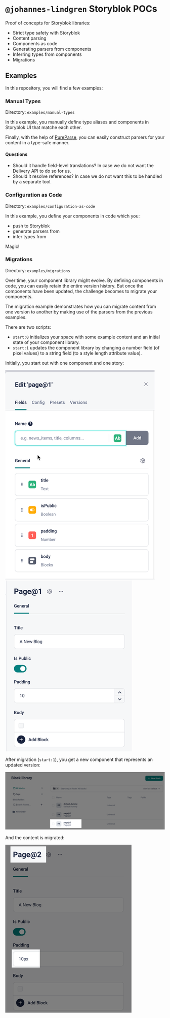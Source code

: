 # `@johannes-lindgren` Storyblok POCs

Proof of concepts for Storyblok libraries:

- Strict type safety with Storyblok
- Content parsing
- Components as code
- Generating parsers from components
- Inferring types from components
- Migrations

## Examples

In this repository, you will find a few examples:

### Manual Types

Directory: `examples/manual-types`

In this example, you manually define type aliases and components in Storyblok UI that matche each other.

Finally, with the help of [PureParse](https://www.npmjs.com/package/pure-parse), you can easily construct parsers for your content in a type-safe manner.

#### Questions

- Should it handle field-level translations? In case we do not want the Delivery API to do so for us.
- Should it resolve references? In case we do not want this to be handled by a separate tool.

### Configuration as Code

Directory: `examples/configuration-as-code`

In this example, you define your components in code which you:

- push to Storyblok
- generate parsers from
- infer types from

Magic!

### Migrations

Directory: `examples/migrations`

Over time, your component library might evolve. By defining components in code, you can easily retain the entire version history. But once the components have been updated, the challenge becomes to migrate your components.

The migration example demonstrates how you can migrate content from one version to another by making use of the parsers from the previous examples.

There are two scripts:

- `start:0` initializes your space with some example content and an initial state of your component library.
- `start:1` updates the component library by changing a number field (of pixel values) to a string field (to a style length attribute value).

Initially, you start out with one component and one story:

![img_1.png](docs/img_component_v1.png)
![img.png](docs/img_story_v1.png)

After migration (`start:1`), you get a new component that represents an updated version:

![img.png](docs/img_component_v2.png)

And the content is migrated:

![img.png](docs/img_story_v2.png)
